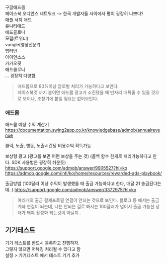 구글애드몹  
페이스북 오디언스 네트워크 -> 한국 개발자들 사이에서 평이 굉장히 나쁘다?  
애플 서치 애드  
유니티애드  
애드콜로니  
모펍(트위터)  
vungle(영상전문?)  
앱러빈  
아이언소스  
카카오핏  
애드콜로니  
... 굉장히 다양함  

> 애드몹으로 80%이상 글로벌 처리가 가능하다고 보인다.   
> 페이스북것 까지 붙이면 애드몹 광고가 소진됐을 때 빈자리 매꿔줄 수 있을 것으로 보이나, 초창기에 붙일 필요는 없어보인다.  

### 애드몹
애드몹 예상 수익 계산기
https://documentation.swing2app.co.kr/knowledgebase/admob/annualrevenue

클릭, 노출, 행동, 노출시간당 비용수익 획득가능


보상형 광고 (광고를 보면 어떤 보상을 주는 것) (콜백 함수 한개로 처리가능하다고 한다. SDK 사용법은 굉장히 쉬운듯)
https://support.google.com/admob/answer/9905527?hl=ko
https://admob.google.com/intl/ko/home/resources/rewarded-ads-playbook/

출금방법 (100달러 이상 수익이 발생했을 때 출금 가능하다고 한다, 매달 21 송금된다는데..)
https://support.google.com/admob/answer/3372975?hl=ko
> 여러개의 출금 결제프로필 연결이 안되는 것으로 보인다.
> 블로그 등 에서는 출금계좌 연결이 되는데, 나는 안되는 걸로 봐서는 100달러가 넘어서 출금 가능한 상태가 돼야 활성화 되는것이 아닐지..

## 기기테스트
기기 테스트를 반드시 등록하고 진행하자.  
그렇지 않으면 어뷰징 처리될 수 있다고 함  
설정 > 기기테스트 에서 테스트 기기 추가  

